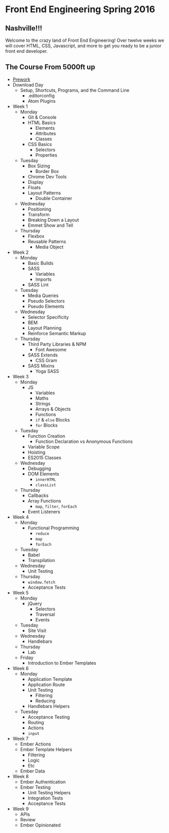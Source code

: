 # Front End Engineering Spring 2016

## Nashville!!!

Welcome to the crazy land of Front End Engineering!
Over twelve weeks we will cover HTML, CSS, Javascript, and more to get you ready to be a junior front end developer.

## The Course From 5000ft up

* [Prework](prework/index.html)
* Download Day
  - Setup, Shortcuts, Programs, and the Command Line
    * .editorconfig
    * Atom Plugins
* Week 1
  - Monday
    * Git & Console
    * HTML Basics
      - Elements
      - Attributes
      - Classes
    * CSS Basics
      - Selectors
      - Properties
  - Tuesday
    * Box Sizing
      - Border Box
    * Chrome Dev Tools
    * Display
    * Floats
    * Layout Patterns
      - Double Container
  - Wednesday
    * Positioning
    * Transform
    * Breaking Down a Layout
    * Emmet Show and Tell
  - Thursday
    * Flexbox
    * Reusable Patterns
      - Media Object
* Week 2
  - Monday
    * Basic Builds
    * SASS
      - Variables
      - Imports
    * SASS Lint
  - Tuesday
    * Media Queries
    * Pseudo Selectors
    * Pseudo Elements
  - Wednesday
    * Selector Specificity
    * BEM
    * Layout Planning
    * Reinforce Semantic Markup
  - Thursday
    * Third Party Libraries & NPM
      - Font Awesome
    * SASS Extends
      - CSS Gram
    * SASS Mixins
      - Yoga SASS
* Week 3
  - Monday
    * JS
      - Variables
      - Maths
      - Strings
      - Arrays & Objects
      - Functions
      - `if` & `else` Blocks
      - `for` Blocks
  - Tuesday
    * Function Creation
      - Function Declaration vs Anonymous Functions
    * Variable Scope
    * Hoisting
    * ES2015 Classes
  - Wednesday
    * Debugging
    * DOM Elements
      - `innerHTML`
      - `classList`
  - Thursday
    * Callbacks
    * Array Functions
      - `map`, `filter`, `forEach`
    * Event Listeners
* Week 4
  - Monday
    * Functional Programming
      - `reduce`
      - `map`
      - `forEach`
  - Tuesday
    * Babel
    * Transpilation
  - Wednesday
    * Unit Testing
  - Thursday
    * `window.fetch`
    * Acceptance Tests
* Week 5
  - Monday
    * jQuery
      - Selectors
      - Traversal
      - Events
  - Tuesday
    * Site Visit
  - Wednesday
    * Handlebars
  - Thursday
    * Lab
  - Friday
    * Introduction to Ember Templates
* Week 6
  - Monday
    * Application Template
    * Application Route
    * Unit Testing
      - Filtering
      - Reducing
    * Handlebars Helpers
  - Tuesday
    * Acceptance Testing
    * Routing
    * Actions
    * `input`
* Week 7
  - Ember Actions
  - Ember Template Helpers
    * Filtering
    * Logic
    * Etc
  - Ember Data
* Week 8
  - Ember Authentication
  - Ember Testing
    * Unit Testing Helpers
    + Integration Tests
    + Acceptance Tests
* Week 9
  - APIs
  - Review
  - Ember Opinionated
